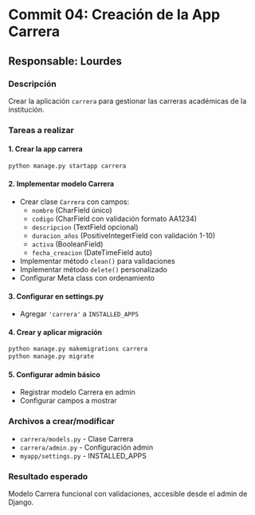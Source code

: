 # Commit 04: Creación de la App Carrera

## Responsable: Lourdes

### Descripción
Crear la aplicación `carrera` para gestionar las carreras académicas de la institución.

### Tareas a realizar

#### 1. Crear la app carrera
```bash
python manage.py startapp carrera
```

#### 2. Implementar modelo Carrera
- Crear clase `Carrera` con campos:
  - `nombre` (CharField único)
  - `codigo` (CharField con validación formato AA1234)
  - `descripcion` (TextField opcional)
  - `duracion_años` (PositiveIntegerField con validación 1-10)
  - `activa` (BooleanField)
  - `fecha_creacion` (DateTimeField auto)
- Implementar método `clean()` para validaciones
- Implementar método `delete()` personalizado
- Configurar Meta class con ordenamiento

#### 3. Configurar en settings.py
- Agregar `'carrera'` a `INSTALLED_APPS`

#### 4. Crear y aplicar migración
```bash
python manage.py makemigrations carrera
python manage.py migrate
```

#### 5. Configurar admin básico
- Registrar modelo Carrera en admin
- Configurar campos a mostrar

### Archivos a crear/modificar
- `carrera/models.py` - Clase Carrera
- `carrera/admin.py` - Configuración admin
- `myapp/settings.py` - INSTALLED_APPS

### Resultado esperado
Modelo Carrera funcional con validaciones, accesible desde el admin de Django.